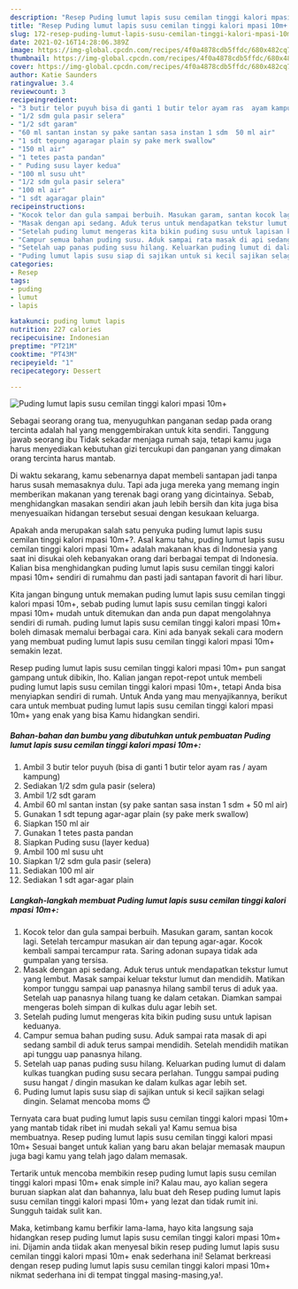 ```yaml
---
description: "Resep Puding lumut lapis susu cemilan tinggi kalori mpasi 10m+ yang enak dan Mudah Dibuat"
title: "Resep Puding lumut lapis susu cemilan tinggi kalori mpasi 10m+ yang enak dan Mudah Dibuat"
slug: 172-resep-puding-lumut-lapis-susu-cemilan-tinggi-kalori-mpasi-10m-yang-enak-dan-mudah-dibuat
date: 2021-02-16T14:28:06.389Z
image: https://img-global.cpcdn.com/recipes/4f0a4878cdb5ffdc/680x482cq70/puding-lumut-lapis-susu-cemilan-tinggi-kalori-mpasi-10m-foto-resep-utama.jpg
thumbnail: https://img-global.cpcdn.com/recipes/4f0a4878cdb5ffdc/680x482cq70/puding-lumut-lapis-susu-cemilan-tinggi-kalori-mpasi-10m-foto-resep-utama.jpg
cover: https://img-global.cpcdn.com/recipes/4f0a4878cdb5ffdc/680x482cq70/puding-lumut-lapis-susu-cemilan-tinggi-kalori-mpasi-10m-foto-resep-utama.jpg
author: Katie Saunders
ratingvalue: 3.4
reviewcount: 3
recipeingredient:
- "3 butir telor puyuh bisa di ganti 1 butir telor ayam ras  ayam kampung"
- "1/2 sdm gula pasir selera"
- "1/2 sdt garam"
- "60 ml santan instan sy pake santan sasa instan 1 sdm  50 ml air"
- "1 sdt tepung agaragar plain sy pake merk swallow"
- "150 ml air"
- "1 tetes pasta pandan"
- " Puding susu layer kedua"
- "100 ml susu uht"
- "1/2 sdm gula pasir selera"
- "100 ml air"
- "1 sdt agaragar plain"
recipeinstructions:
- "Kocok telor dan gula sampai berbuih. Masukan garam, santan kocok lagi. Setelah tercampur masukan air dan tepung agar-agar. Kocok kembali sampai tercampur rata. Saring adonan supaya tidak ada gumpalan yang tersisa."
- "Masak dengan api sedang. Aduk terus untuk mendapatkan tekstur lumut yang lembut. Masak sampai keluar tekstur lumut dan mendidih. Matikan kompor tunggu sampai uap panasnya hilang sambil terus di aduk yaa. Setelah uap panasnya hilang tuang ke dalam cetakan. Diamkan sampai mengeras boleh simpan di kulkas dulu agar lebih set."
- "Setelah puding lumut mengeras kita bikin puding susu untuk lapisan keduanya."
- "Campur semua bahan puding susu. Aduk sampai rata masak di api sedang sambil di aduk terus sampai mendidih. Setelah mendidih matikan api tunggu uap panasnya hilang."
- "Setelah uap panas puding susu hilang. Keluarkan puding lumut di dalam kulkas tuangkan puding susu secara perlahan. Tunggu sampai puding susu hangat / dingin masukan ke dalam kulkas agar lebih set."
- "Puding lumut lapis susu siap di sajikan untuk si kecil sajikan selagi dingin. Selamat mencoba moms 😊"
categories:
- Resep
tags:
- puding
- lumut
- lapis

katakunci: puding lumut lapis 
nutrition: 227 calories
recipecuisine: Indonesian
preptime: "PT21M"
cooktime: "PT43M"
recipeyield: "1"
recipecategory: Dessert

---
```



![Puding lumut lapis susu cemilan tinggi kalori mpasi 10m+](https://img-global.cpcdn.com/recipes/4f0a4878cdb5ffdc/680x482cq70/puding-lumut-lapis-susu-cemilan-tinggi-kalori-mpasi-10m-foto-resep-utama.jpg)

Sebagai seorang orang tua, menyuguhkan panganan sedap pada orang tercinta adalah hal yang menggembirakan untuk kita sendiri. Tanggung jawab seorang ibu Tidak sekadar menjaga rumah saja, tetapi kamu juga harus menyediakan kebutuhan gizi tercukupi dan panganan yang dimakan orang tercinta harus mantab.

Di waktu  sekarang, kamu sebenarnya dapat membeli santapan jadi tanpa harus susah memasaknya dulu. Tapi ada juga mereka yang memang ingin memberikan makanan yang terenak bagi orang yang dicintainya. Sebab, menghidangkan masakan sendiri akan jauh lebih bersih dan kita juga bisa menyesuaikan hidangan tersebut sesuai dengan kesukaan keluarga. 



Apakah anda merupakan salah satu penyuka puding lumut lapis susu cemilan tinggi kalori mpasi 10m+?. Asal kamu tahu, puding lumut lapis susu cemilan tinggi kalori mpasi 10m+ adalah makanan khas di Indonesia yang saat ini disukai oleh kebanyakan orang dari berbagai tempat di Indonesia. Kalian bisa menghidangkan puding lumut lapis susu cemilan tinggi kalori mpasi 10m+ sendiri di rumahmu dan pasti jadi santapan favorit di hari libur.

Kita jangan bingung untuk memakan puding lumut lapis susu cemilan tinggi kalori mpasi 10m+, sebab puding lumut lapis susu cemilan tinggi kalori mpasi 10m+ mudah untuk ditemukan dan anda pun dapat mengolahnya sendiri di rumah. puding lumut lapis susu cemilan tinggi kalori mpasi 10m+ boleh dimasak memalui berbagai cara. Kini ada banyak sekali cara modern yang membuat puding lumut lapis susu cemilan tinggi kalori mpasi 10m+ semakin lezat.

Resep puding lumut lapis susu cemilan tinggi kalori mpasi 10m+ pun sangat gampang untuk dibikin, lho. Kalian jangan repot-repot untuk membeli puding lumut lapis susu cemilan tinggi kalori mpasi 10m+, tetapi Anda bisa menyiapkan sendiri di rumah. Untuk Anda yang mau menyajikannya, berikut cara untuk membuat puding lumut lapis susu cemilan tinggi kalori mpasi 10m+ yang enak yang bisa Kamu hidangkan sendiri.

<!--inarticleads1-->

##### Bahan-bahan dan bumbu yang dibutuhkan untuk pembuatan Puding lumut lapis susu cemilan tinggi kalori mpasi 10m+:

1. Ambil 3 butir telor puyuh (bisa di ganti 1 butir telor ayam ras / ayam kampung)
1. Sediakan 1/2 sdm gula pasir (selera)
1. Ambil 1/2 sdt garam
1. Ambil 60 ml santan instan (sy pake santan sasa instan 1 sdm + 50 ml air)
1. Gunakan 1 sdt tepung agar-agar plain (sy pake merk swallow)
1. Siapkan 150 ml air
1. Gunakan 1 tetes pasta pandan
1. Siapkan  Puding susu (layer kedua)
1. Ambil 100 ml susu uht
1. Siapkan 1/2 sdm gula pasir (selera)
1. Sediakan 100 ml air
1. Sediakan 1 sdt agar-agar plain




<!--inarticleads2-->

##### Langkah-langkah membuat Puding lumut lapis susu cemilan tinggi kalori mpasi 10m+:

1. Kocok telor dan gula sampai berbuih. Masukan garam, santan kocok lagi. Setelah tercampur masukan air dan tepung agar-agar. Kocok kembali sampai tercampur rata. Saring adonan supaya tidak ada gumpalan yang tersisa.
1. Masak dengan api sedang. Aduk terus untuk mendapatkan tekstur lumut yang lembut. Masak sampai keluar tekstur lumut dan mendidih. Matikan kompor tunggu sampai uap panasnya hilang sambil terus di aduk yaa. Setelah uap panasnya hilang tuang ke dalam cetakan. Diamkan sampai mengeras boleh simpan di kulkas dulu agar lebih set.
1. Setelah puding lumut mengeras kita bikin puding susu untuk lapisan keduanya.
1. Campur semua bahan puding susu. Aduk sampai rata masak di api sedang sambil di aduk terus sampai mendidih. Setelah mendidih matikan api tunggu uap panasnya hilang.
1. Setelah uap panas puding susu hilang. Keluarkan puding lumut di dalam kulkas tuangkan puding susu secara perlahan. Tunggu sampai puding susu hangat / dingin masukan ke dalam kulkas agar lebih set.
1. Puding lumut lapis susu siap di sajikan untuk si kecil sajikan selagi dingin. Selamat mencoba moms 😊




Ternyata cara buat puding lumut lapis susu cemilan tinggi kalori mpasi 10m+ yang mantab tidak ribet ini mudah sekali ya! Kamu semua bisa membuatnya. Resep puding lumut lapis susu cemilan tinggi kalori mpasi 10m+ Sesuai banget untuk kalian yang baru akan belajar memasak maupun juga bagi kamu yang telah jago dalam memasak.

Tertarik untuk mencoba membikin resep puding lumut lapis susu cemilan tinggi kalori mpasi 10m+ enak simple ini? Kalau mau, ayo kalian segera buruan siapkan alat dan bahannya, lalu buat deh Resep puding lumut lapis susu cemilan tinggi kalori mpasi 10m+ yang lezat dan tidak rumit ini. Sungguh taidak sulit kan. 

Maka, ketimbang kamu berfikir lama-lama, hayo kita langsung saja hidangkan resep puding lumut lapis susu cemilan tinggi kalori mpasi 10m+ ini. Dijamin anda tiidak akan menyesal bikin resep puding lumut lapis susu cemilan tinggi kalori mpasi 10m+ enak sederhana ini! Selamat berkreasi dengan resep puding lumut lapis susu cemilan tinggi kalori mpasi 10m+ nikmat sederhana ini di tempat tinggal masing-masing,ya!.

